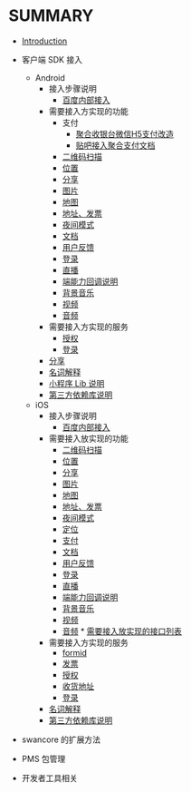# SUMMARY
* [Introduction](README.md)

* 客户端 SDK 接入
    * Android
        * 接入步骤说明
            * [百度内部接入](客户端SDK接入/Android/接入步骤说明/百度内部接入.md)
        * 需要接入方实现的功能
            * 支付
                * [聚合收银台微信H5支付改造](客户端SDK接入/Android/需要接入方实现的功能/支付/聚合收银台微信H5支付改造.md)
                * [贴吧接入聚合支付文档](客户端SDK接入/Android/需要接入方实现的功能/支付/贴吧接入聚合支付文档.md)
            * [二维码扫描](客户端SDK接入/Android/需要接入方实现的功能/二维码扫描.md)
            * [位置](客户端SDK接入/Android/需要接入方实现的功能/位置.md) 
            * [分享](客户端SDK接入/Android/需要接入方实现的功能/分享.md)
            * [图片](客户端SDK接入/Android/需要接入方实现的功能/图片.md) 
            * [地图](客户端SDK接入/Android/需要接入方实现的功能/地图.md)  
            * [地址、发票](客户端SDK接入/Android/需要接入方实现的功能/地址、发票.md) 
            * [夜间模式](客户端SDK接入/Android/需要接入方实现的功能/夜间模式.md)  
            * [文档](客户端SDK接入/Android/需要接入方实现的功能/文档.md)  
            * [用户反馈](客户端SDK接入/Android/需要接入方实现的功能/用户反馈.md)  
            * [登录](客户端SDK接入/Android/需要接入方实现的功能/登录.md)  
            * [直播](客户端SDK接入/Android/需要接入方实现的功能/直播.md)  
            * [端能力回调说明](客户端SDK接入/Android/需要接入方实现的功能/端能力回调说明.md)  
            * [背景音乐](客户端SDK接入/Android/需要接入方实现的功能/背景音乐.md)  
            * [视频](客户端SDK接入/Android/需要接入方实现的功能/视频.md)  
            * [音频](客户端SDK接入/Android/需要接入方实现的功能/音频.md)           
        * 需要接入方实现的服务
            * [授权](客户端SDK接入/Android/需要接入方实现的服务/授权.md)
            * [登录](客户端SDK接入/Android/需要接入方实现的服务/登录.md)
        * [分享](客户端SDK接入/Android/分享.md)
        * [名词解释](客户端SDK接入/Android/名词解释.md)
        * [小程序 Lib 说明](客户端SDK接入/Android/小程序Lib说明.md)   
        * [第三方依赖库说明](客户端SDK接入/Android/第三方依赖库说明.md)            
    * iOS
         * 接入步骤说明
            * [百度内部接入](客户端SDK接入/iOS/接入步骤说明/百度内部接入.md)
         * 需要接入放实现的功能 
            * [二维码扫描](客户端SDK接入/iOS/需要接入方实现的功能/二维码扫描.md)
            * [位置](客户端SDK接入/iOS/需要接入方实现的功能/位置.md) 
            * [分享](客户端SDK接入/iOS/需要接入方实现的功能/分享.md)
            * [图片](客户端SDK接入/iOS/需要接入方实现的功能/图片.md) 
            * [地图](客户端SDK接入/iOS/需要接入方实现的功能/地图.md)  
            * [地址、发票](客户端SDK接入/iOS/需要接入方实现的功能/地址、发票.md)  
            * [夜间模式](客户端SDK接入/iOS/需要接入方实现的功能/夜间模式.md)  
            * [定位](客户端SDK接入/iOS/需要接入方实现的功能/定位.md)
            * [支付](客户端SDK接入/iOS/需要接入方实现的功能/支付.md)
            * [文档](客户端SDK接入/iOS/需要接入方实现的功能/文档.md)  
            * [用户反馈](客户端SDK接入/iOS/需要接入方实现的功能/用户反馈.md)  
            * [登录](客户端SDK接入/iOS/需要接入方实现的功能/登录.md)  
            * [直播](客户端SDK接入/iOS/需要接入方实现的功能/直播.md)  
            * [端能力回调说明](客户端SDK接入/iOS/需要接入方实现的功能/端能力回调说明.md)  
            * [背景音乐](客户端SDK接入/iOS/需要接入方实现的功能/背景音乐.md)  
            * [视频](客户端SDK接入/iOS/需要接入方实现的功能/视频.md)  
            * [音频](客户端SDK接入/iOS/需要接入方实现的功能/音频.md)      * [需要接入放实现的接口列表](客户端SDK接入/iOS/需要接入方实现的功能/需要接入放实现的接口列表.md) 
         * 需要接入方实现的服务
            * [formid](客户端SDK接入/iOS/需要接入方实现的服务/formid.md)
            * [发票](客户端SDK接入/iOS/需要接入方实现的服务/发票.md)
            * [授权](客户端SDK接入/iOS/需要接入方实现的服务/授权.md)
            * [收货地址](客户端SDK接入/iOS/需要接入方实现的服务/收货地址.md)
            * [登录](客户端SDK接入/iOS/需要接入方实现的服务/登录.md)
         * [名词解释](客户端SDK接入/iOS/名词解释.md)  
         * [第三方依赖库说明](客户端SDK接入/iOS/小程序依赖三方库.md)        
* swancore 的扩展方法
* PMS 包管理
* 开发者工具相关


 